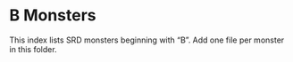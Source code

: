 # B Monsters

This index lists SRD monsters beginning with “B”. Add one file per monster in this folder.

